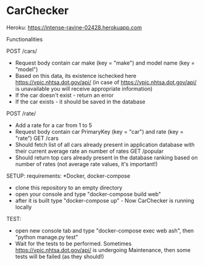 # CarChecker
Heroku: https://intense-ravine-02428.herokuapp.com

Functionalities

POST /cars/
* Request body contain car make (key = "make") and model name (key = "model")
* Based on this data, its existence ischecked here https://vpic.nhtsa.dot.gov/api/ (in case of https://vpic.nhtsa.dot.gov/api/ is unavailable you will receive appropriate information)
* If the car doesn't exist - return an error
* If the car exists - it should be saved in the database

POST /rate/
* Add a rate for a car from 1 to 5
* Request body contain car PrimaryKey (key = "car") and rate (key = "rate")
GET /cars
* Should fetch list of all cars already present in application database with their current average rate an number of rates
GET /popular
* Should return top cars already present in the database ranking based on number of rates (not average rate values, it's important!)

SETUP:
requirements:
*Docker, docker-compose

* clone this repository to an empty directory
* open your console and type "docker-compose build web"
* after it is built type "docker-compose up" - Now CarChecker is running locally

TEST:
* open new console tab and type "docker-compose exec web ash", then "python manage.py test"
* Wait for the tests to be performed. Sometimes https://vpic.nhtsa.dot.gov/api/ is undergoing Maintenance, then some tests will be failed (as they should!) 

